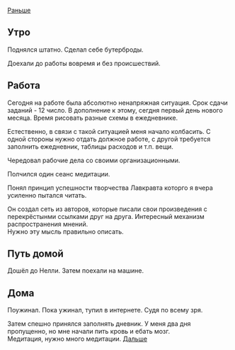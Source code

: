 [Раньше](2020.05.31.md)
## Утро
Поднялся штатно. Сделал себе бутерброды.

Доехали до работы вовремя и без происшествий.
## Работа
Сегодня на работе была абсолютно ненапряжная ситуация. Срок сдачи заданий - 12 число. В дополнение к этому, сегдня первый день нового месяца. Время рисовать разные схемы в ежедневнике.

Естественно, в связи с такой ситуацией меня начало колбасить. С одной стороны нужно отдать должное работе, с другой требуется заполнить ежедневник, таблицы расходов и т.п. вещи.

Чередовал рабочие дела со своими организационными.

Полчился один сеанс медитации.

Понял принцип успешности творчества Лавкравта которго я вчера усиленно пытался читать.

Он создал сеть из авторов, которые писали свои произведения с перекрёстынми ссылками друг на друга. Интересный механизм распространения мнений.  
Нужно эту мысль правильно описать.
## Путь домой
Дошёл до Нелли. Затем поехали на машине.
## Дома
Поужинал. Пока ужинал, тупил в интернете. Судя по всему зря.

Затем спешно принялся заполнять дневник. У меня два дня пропущенно, но мне начали пить кровь и ебать мозг.  
Медитация, нужно много медитации.
[Дальше](2020.06.02.md)